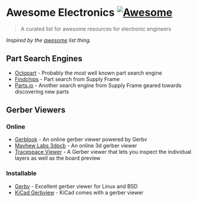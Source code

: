 # Awesome Electronics [![Awesome](https://cdn.rawgit.com/sindresorhus/awesome/d7305f38d29fed78fa85652e3a63e154dd8e8829/media/badge.svg)](https://github.com/sindresorhus/awesome)
> A curated list for awesome resources for electronic engineers

*Inspired by the [awesome](https://github.com/sindresorhus/awesome) list thing.*

## Part Search Engines

- [Octopart](https://octopart.com) - Probably the most well known part search engine
- [Findchips](https://findchips.com) - Part search from Supply Frame
- [Parts.io](https://parts.io/) - Another search engine from Supply Frame geared towards discovering new parts

## Gerber Viewers

### Online
- [Gerblook](http://gerblook.org/) - An online gerber viewer powered by Gerbv
- [Mayhew Labs 3dpcb](http://mayhewlabs.com/3dpcb) - An online 3d gerber viewer
- [Tracespace Viewer](http://viewer.tracespace.io) -  A Gerber viewer that lets you inspect the individual layers as well as the board preview

### Installable
- [Gerbv](http://gerbv.geda-project.org/) - Excellent gerber viewer for Linux and BSD
- [KiCad Gerbview](http://kicad-pcb.org/) - KiCad comes with a gerber viewer
